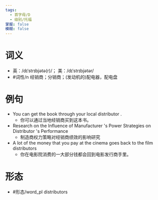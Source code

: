 ```yaml
---
tags:
  - 首字母/D
  - 级别/托福
掌握: false
模糊: false
---
```

# 词义
- 英：/dɪˈstrɪbjətə(r)/； 美：/dɪˈstrɪbjətər/
- #词性/n  经销商；分销商；(发动机的)配电器，配电盘
# 例句
- You can get the book through your local distributor .
	- 你可以通过当地经销商买到这本书。
- Research on the Influence of Manufacturer 's Power Strategies on Distributor 's Performance
	- 制造商权力策略对经销商绩效的影响研究
- A lot of the money that you pay at the cinema goes back to the film distributors
	- 你在电影院消费的一大部分钱都会回到电影发行商手里。
# 形态
- #形态/word_pl distributors
